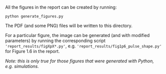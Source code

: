 All the figures in the report can be created by running:

```
python generate_figures.py
```

The PDF (and some PNG) files will be written to this directory.

For a particular figure, the image can be generated (and with modified
parameters) by running the corresponding script 
`'report_results/figXpX*.py'`, e.g. 
`'report_results/fig1p6_pulse_shape.py'` for Figure 1.6 in the report.

_Note: this is only true for those figures that were generated with Python, e.g.
simulations._
